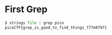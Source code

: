 # First Grep
```python
$ strings file | grep pico
picoCTF{grep_is_good_to_find_things_f77e0797}
```
